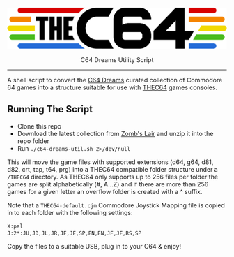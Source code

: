 ![C64 Dreams Util](THEC64.png)

<p align="center">C64 Dreams Utility Script</p>

<hr/>

A shell script to convert the [C64 Dreams](https://www.youtube.com/watch?v=ZJ_hVPqUDqg) curated collection of Commodore 64 games into a structure suitable for use with [THEC64](https://retrogames.biz/products/thec64/) games consoles.

## Running The Script

- Clone this repo
- Download the latest collection from [Zomb's Lair](https://www.zombs-lair.com/c64-dreams) and unzip it into the repo folder
- Run `./c64-dreams-util.sh 2>/dev/null`

This will move the game files with supported extensions (d64, g64, d81, d82, crt, tap, t64, prg) into a THEC64 compatible folder structure under a `/THEC64` directory. As THEC64 only supports up to 256 files per folder the games are split alphabetically (#, A...Z) and if there are more than 256 games for a given letter an overflow folder is created with a ^ suffix.

Note that a `THEC64-default.cjm` Commodore Joystick Mapping file is copied in to each folder with the following settings:

```
X:pal
J:2*:JU,JD,JL,JR,JF,JF,SP,EN,EN,JF,JF,RS,SP
```

Copy the files to a suitable USB, plug in to your C64 & enjoy!

